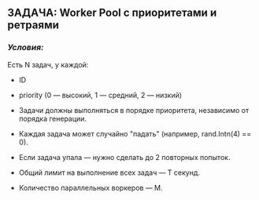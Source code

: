 ## ЗАДАЧА: Worker Pool с приоритетами и ретраями
### *Условия:*

Есть N задач, у каждой:

* ID

* priority (0 — высокий, 1 — средний, 2 — низкий)

* Задачи должны выполняться в порядке приоритета, независимо от порядка генерации.

* Каждая задача может случайно "падать" (например, rand.Intn(4) == 0).

* Если задача упала — нужно сделать до 2 повторных попыток.

* Общий лимит на выполнение всех задач — T секунд.

* Количество параллельных воркеров — M.